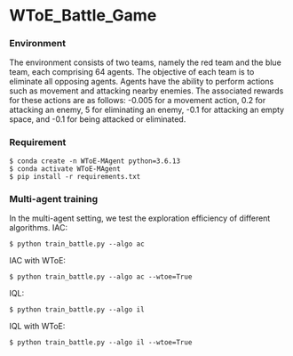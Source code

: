 # WToE_Battle_Game

### Environment
The environment consists of two teams, namely the red team and the blue team, each comprising $64$ agents. The objective of each team is to eliminate all opposing agents. Agents have the ability to perform actions such as movement and attacking nearby enemies. The associated rewards for these actions are as follows: -0.005 for a movement action, 0.2 for attacking an enemy, 5 for eliminating an enemy, -0.1 for attacking an empty space, and -0.1 for being attacked or eliminated.

### Requirement
```shell
$ conda create -n WToE-MAgent python=3.6.13
$ conda activate WToE-MAgent
$ pip install -r requirements.txt
```

### Multi-agent training
In the multi-agent setting, we test the exploration efficiency of different algorithms. 
IAC: 
```shell
$ python train_battle.py --algo ac
```
IAC with WToE: 
```shell
$ python train_battle.py --algo ac --wtoe=True
```
IQL: 
```shell
$ python train_battle.py --algo il
```
IQL with WToE: 
```shell
$ python train_battle.py --algo il --wtoe=True
```